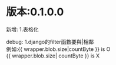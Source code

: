版本:0.1.0.0
=============
新增:
1.表格化

debug:
1.django的filter函數要與|相鄰 <br>
  例如:{{ wrapper.blob.size|countByte }}  is O <br>
       {{ wrapper.blob.size| countByte }} is X <br>
